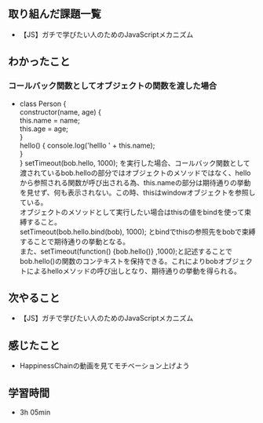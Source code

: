 ## 取り組んだ課題一覧
- 【JS】ガチで学びたい人のためのJavaScriptメカニズム
## わかったこと
### コールバック関数としてオブジェクトの関数を渡した場合
- class Person {  
    constructor(name, age) {  
       this.name = name;   
       this.age = age;      
    }  
    hello() {
     console.log('helllo ' + this.name);   
    }  
  } 
setTimeout(bob.hello, 1000); を実行した場合、コールバック関数として渡されているbob.helloの部分ではオブジェクトのメソッドではなく、helloから参照される関数が呼び出される為、this.nameの部分は期待通りの挙動を見せず、何も表示されない。この時、thisはwindowオブジェクトを参照している。   
オブジェクトのメソッドとして実行したい場合はthisの値をbindを使って束縛すること。   
setTimeout(bob.hello.bind(bob), 1000); とbindでthisの参照先をbobで束縛することで期待通りの挙動となる。   
また、setTimeout(function() {bob.hello()} ,1000);と記述することでbob.hello()の関数のコンテキストを保持できる。これによりbobオブジェクトによるhelloメソッドの呼び出しとなり、期待通りの挙動を得られる。

## 次やること
- 【JS】ガチで学びたい人のためのJavaScriptメカニズム
## 感じたこと
- HappinessChainの動画を見てモチベーション上げよう
## 学習時間
- 3h 05min